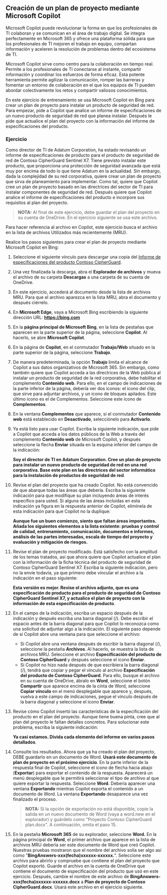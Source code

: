 
Creación de un plan de proyecto mediante Microsoft Copilot
---
Microsoft Copilot puede revolucionar la forma en que los profesionales de TI colaboran y se comunican en el área de trabajo digital. Se integra perfectamente en Microsoft 365 y ofrece una plataforma sólida para que los profesionales de TI mejoren el trabajo en equipo, compartan información y aceleren la resolución de problemas dentro del ecosistema de TI.

Microsoft Copilot sirve como centro para la colaboración en tiempo real. Permite a los profesionales de TI conectarse al instante, compartir información y coordinar los esfuerzos de forma eficaz. Esta potente herramienta permite agilizar la comunicación, romper las barreras y fomentar un entorno de colaboración en el que los equipos de TI pueden abordar colectivamente los retos y compartir valiosos conocimientos.

En este ejercicio de entrenamiento se usa Microsoft Copilot en Bing para crear un plan de proyecto para instalar un producto de seguridad de red. Para empezar, pide a Copilot que analice un informe de especificaciones de un nuevo producto de seguridad de red que planea instalar. Después le pide que actualice el plan del proyecto con la información del informe de especificaciones del producto.

### Ejercicio

Como director de TI de Adatum Corporation, ha estado revisando un informe de especificaciones de producto para el producto de seguridad de red de Contoso CipherGuard Sentinel X7. Tiene previsto instalar este producto, que proporciona una protección de seguridad avanzada que está muy por encima de todo lo que tiene Adatum en la actualidad. Sin embargo, dada la complejidad de su red corporativa, quiere crear un plan de proyecto que sirva de planeamiento para implementar. Como tal, quiere que Copilot cree un plan de proyecto basado en las directrices del sector de TI para instalar componentes de seguridad de red. Después quiere que Copilot analice el informe de especificaciones del producto e incorpore sus requisitos al plan del proyecto.

> **NOTA:** Al final de este ejercicio, debe guardar el plan del proyecto en su cuenta de OneDrive. En el ejercicio siguiente se usa este archivo.

Para hacer referencia al archivo en Copilot, este ejercicio busca el archivo en la lista de archivos Utilizados más recientemente (MRU).

Realice los pasos siguientes para crear el plan de proyecto mediante Microsoft Copilot en Bing:

1.  Seleccione el siguiente vínculo para descargar una copia del [Informe de especificaciones del producto Contoso CipherGuard](https://go.microsoft.com/fwlink/?linkid=2269123).
2.  Una vez finalizada la descarga, abra el **Explorador de archivos** y mueva el archivo de su carpeta **Descargas** a una carpeta de su cuenta de OneDrive.
3.  En este ejercicio, accederá al documento desde la lista de archivos MRU. Para que el archivo aparezca en la lista MRU, abra el documento y después ciérrelo.
4.  En **Microsoft Edge**, vaya a Microsoft Bing escribiendo la siguiente dirección URL: **https://bing.com**
5.  En la **página principal de Microsoft Bing**, en la lista de pestañas que aparecen en la parte superior de la página, seleccione **Copilot**. Al hacerlo, se abre **Microsoft Copilot**.
6.  En la página de **Copilot**, en el conmutador **Trabajo/Web** situado en la parte superior de la página, seleccione **Trabajo**.
7.  De manera predeterminada, la opción **Trabajo** limita el alcance de Copilot a sus datos organizativos de Microsoft 365. Sin embargo, como también quiere que Copilot acceda a las directrices de la Web pública al instalar un producto de seguridad de la red corporativa, debe habilitar el complemento **Contenido web**. Para ello, en el campo de indicaciones de la parte inferior de la página, debería ver dos iconos: el icono del clip, que sirve para adjuntar archivos, y un icono de bloques apilados. Este último icono es el de Complementos. Seleccione este icono de **Complementos**.
8.  En la ventana **Complementos** que aparece, si el conmutador **Contenido web** está establecido en **Desactivado**, selecciónelo para **Activarlo**.
9.  Ya está listo para usar Copilot. Escriba la siguiente indicación, que pide a Copilot que acceda a los datos públicos de la Web a través del complemento **Contenido web** de Microsoft Copilot, y después seleccione la flecha **Enviar** situada en la esquina inferior del campo de la indicación:
    
    **Soy el director de TI en Adatum Corporation. Cree un plan de proyecto para instalar un nuevo producto de seguridad de red en una red corporativa. Base este plan en las directrices del sector informático para la instalación de productos de seguridad de red**.
10. Revise el plan del proyecto que ha creado Copilot. No está convencido de que abarque todas las áreas que debería. Escriba la siguiente indicación para que modifique su plan incluyendo áreas de interés específico para usted. Si alguna de las áreas incluidas en esta indicación ya figura en la respuesta anterior de Copilot, elimínela de esta indicación para que Copilot no la duplique:
    
    **Aunque fue un buen comienzo, siento que faltan áreas importantes. Añada los siguientes elementos a la lista existente: pruebas y control de calidad, entrenamiento, comunicación, documentos e informes, análisis de las partes interesadas, escala de tiempo del proyecto y evaluación y mitigación de riesgos.**
11. Revise el plan de proyecto modificado. Está satisfecho con la amplitud de los temas tratados, así que ahora quiere que Copilot actualice el plan con la información de la ficha técnica del producto de seguridad de Contoso CipherGuard Sentinel X7. Escriba la siguiente indicación, pero no la envíe todavía, ya que primero debe vincular el archivo a la indicación en el paso siguiente:
    
    **Esta versión es mejor. Revise el archivo adjunto, que es una especificación de producto para el producto de seguridad de Contoso CipherGuard Sentinel X7, y actualice el plan de proyecto con la información de esta especificación de producto**.
12. En el campo de la indicación, escriba un espacio después de la indicación y después escriba una barra diagonal (/). Debe escribir el espacio antes de la barra diagonal para que Copilot lo reconozca como una solicitud de adjuntar algo a la indicación. El siguiente paso depende de si Copilot abre una ventana para que seleccione el archivo:
     -  Si Copilot abre una ventana después de escribir la barra diagonal (/), seleccione la pestaña **Archivos**. Al hacerlo, se muestra la lista de archivos MRU. Seleccione el archivo **Especificación del producto de Contoso CipherGuard** y después seleccione el icono **Enviar**.
     -  Si Copilot no hizo nada después de que escribiera la barra diagonal (/), tendrá que copiar y pegar el vínculo al archivo **Especificación del producto de Contoso CipherGuard**. Para ello, busque el archivo en su cuenta de OneDrive, ábralo en **Word**, seleccione el botón **Compartir** que aparece encima de la cinta de Word, seleccione **Copiar vínculo** en el menú desplegable que aparece y, después, vuelva a este campo de indicaciones, pegue el vínculo después de la barra diagonal y seleccione el icono **Enviar**.
13. Revise cómo Copilot insertó las características de la especificación del producto en el plan del proyecto. Aunque tiene buena pinta, cree que al plan del proyecto le faltan detalles concretos. Para solucionar este problema, escriba la siguiente indicación:
    
    **Ya casi estamos. Divida cada elemento del informe en varios pasos detallados**.
14. Consulte los resultados. Ahora que ya ha creado el plan del proyecto, DEBE guardarlo en un documento de Word. **Usará este documento de plan de proyecto en el próximo ejercicio**. En la parte inferior de la respuesta final de Copilot, seleccione el icono de flecha hacia abajo (**Exportar**) para exportar el contenido de la respuesta. Aparecerá un menú desplegable que le permitirá seleccionar el tipo de archivo al que quiere exportar la respuesta. Seleccione **Word**. Debería aparecer una ventana **Exportando** mientras Copilot exporta el contenido a un documento de Word. La ventana **Exportando** desaparece una vez finalizado el proceso.
    > **NOTA:** Si la opción de exportación no está disponible, copie la salida en un nuevo documento de Word (vaya a word.new en el explorador) y guárdelo como "Proyecto Contoso CipherGuard plan.docx". A continuación, omita el paso 15.
15. En la pestaña **Microsoft 365** de su explorador, seleccione **Word.** En la página principal de **Word**, el primer archivo que aparece en la lista de archivos MRU debería ser este documento de Word que creó Copilot. Nuestras pruebas mostraron que el nombre del archivo solía ser algo así como "**BingAnswers-xxx(fecha)xxxxxx-xxxxxx.**". Seleccione este archivo para abrirlo y compruebe que contiene el plan del proyecto que Copilot exportó. Guarde el archivo en la cuenta de OneDrive que contiene el documento de especificación del producto que usó en este ejercicio. Después, cambie el nombre de este archivo de **BingAnswers-xxx(fecha)xxxxxx-xxxxxx.docx** a **Plan de proyecto de Contoso CipherGuard.docx**. Usará este archivo en el ejercicio siguiente.
